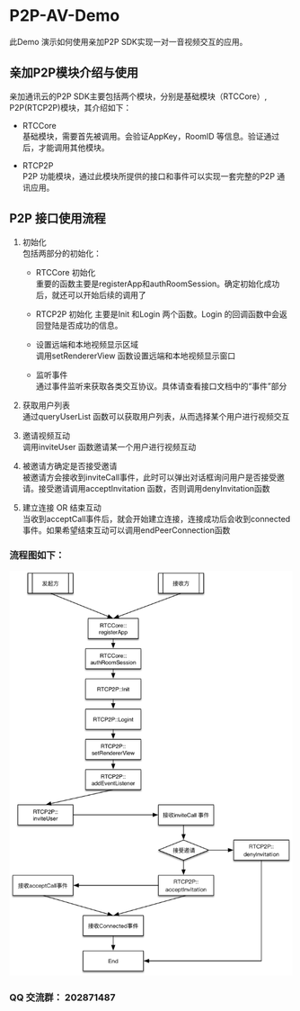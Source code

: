 # P2P-AV-Demo
此Demo 演示如何使用亲加P2P SDK实现一对一音视频交互的应用。

## 亲加P2P模块介绍与使用
亲加通讯云的P2P SDK主要包括两个模块，分别是基础模块（RTCCore）, P2P(RTCP2P)模块，其介绍如下：  

* RTCCore  
基础模块，需要首先被调用。会验证AppKey，RoomID 等信息。验证通过后，才能调用其他模块。  

* RTCP2P  
P2P 功能模块，通过此模块所提供的接口和事件可以实现一套完整的P2P 通讯应用。  

## P2P 接口使用流程
1. 初始化  
包括两部分的初始化：
    * RTCCore 初始化  
    重要的函数主要是registerApp和authRoomSession。确定初始化成功后，就还可以开始后续的调用了  
    
    * RTCP2P 初始化
    主要是Init 和Login 两个函数。Login 的回调函数中会返回登陆是否成功的信息。  
    * 设置远端和本地视频显示区域  
    调用setRendererView 函数设置远端和本地视频显示窗口  
    * 监听事件  
    通过事件监听来获取各类交互协议。具体请查看接口文档中的“事件”部分
       
2. 获取用户列表  
通过queryUserList 函数可以获取用户列表，从而选择某个用户进行视频交互  

3. 邀请视频互动  
调用inviteUser 函数邀请某一个用户进行视频互动  

4. 被邀请方确定是否接受邀请  
被邀请方会接收到inviteCall事件，此时可以弹出对话框询问用户是否接受邀请。接受邀请调用acceptInvitation 函数，否则调用denyInvitation函数  

5. 建立连接 OR 结束互动  
当收到acceptCall事件后，就会开始建立连接，连接成功后会收到connected事件。如果希望结束互动可以调用endPeerConnection函数  

### 流程图如下： 

![流程图](https://github.com/QPlus/P2P-AV-Demo/raw/master/MDImages/p2p.png)

### QQ 交流群： 202871487
